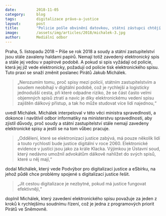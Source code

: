 ```yaml
---
date:         2018-11-05
category:     blog
tags:         digitalizace právo-a-justice
layout:       post
title:        "Policie pošle obvinění datovkou, státní zástupci chtějí vše na papíru. Je to jako za krále Klacka, kritizuje Pirát Michálek"
image:        /assets/img/articles/2018/michalek-3.jpg
author:       Mediální odbor
---
```



Praha, 5. listopadu 2018 – Píše se rok 2018 a soudy a státní zastupitelství jsou stále zavaleny haldami papírů. Nemají totiž zavedený elektronický spis a stále jej vedou v papírové podobě. A pokud si spis vyžádají od policie, která jej již vede elektronicky, požadují od policie tisk elektronického spisu. Tuto praxi se snaží změnit poslanec Pirátů Jakub Michálek.

> „Nerozumím tomu, proč spisy mezi policií, státním zastupitelstvím a soudem neobíhají v digitální podobě, což je rychlejší a logisticky jednodušší cesta, při které odpadne riziko, že se část často velmi objemných spisů ztratí a navíc je díky elektronickému vedení spisu zajištěn dálkový přístup, a tak ho může studovat více lidí najednou,“ 

uvedl Michálek. Michálek interpeloval v této věci ministra spravedlnosti, a dokonce i navštívil odbor informatiky na ministerstvu spravedlnosti, aby zjistil důvody, proč soudy a státní zastupitelství stále nemají zavedeny elektronické spisy a jestli se na tom vůbec pracuje.

> „Oddělení, které se elektronizací justice zabývá, má pouze několik lidí a touto rychlostí bude justice digitální v roce 2060. Elektronické evidence v justici jsou jako za krále Klacka. Výjimkou je Ústavní soud, který nedávno umožnil advokátům dálkově nahlížet do svých spisů, které u něj mají,“

dodal Michálek, který vede Podvýbor pro digitalizaci justice a eSbírku, na jehož půdě chce problémy spojené s digitalizací justice řešit.

> „Jít cestou digitalizace je nezbytné, pokud má justice fungovat efektivněji,“

doplnil Michálek, který zavedení elektronického spisu považuje za jeden z kroků k rychlejšímu soudnímu řízení, což je jedna z programových priorit Pirátů ve Sněmovně.
